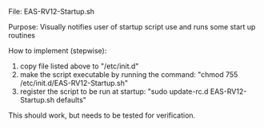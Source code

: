 File: EAS-RV12-Startup.sh

Purpose: Visually notifies user of startup script use and runs some start up routines

How to implement (stepwise):
1. copy file listed above to "/etc/init.d"
2. make the script executable by running the command: "chmod 755 /etc/init.d/EAS-RV12-Startup.sh"
3. register the script to be run at startup: "sudo update-rc.d EAS-RV12-Startup.sh defaults"

This should work, but needs to be tested for verification.